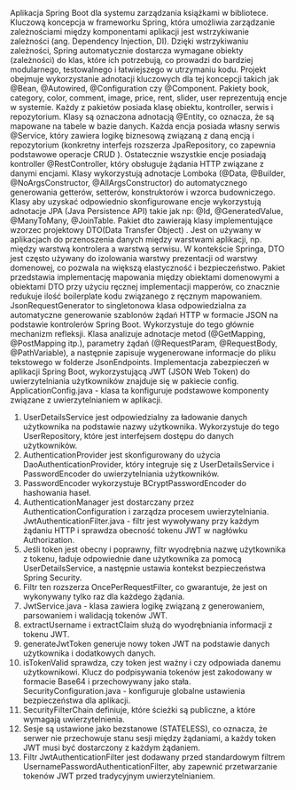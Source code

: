 Aplikacja Spring Boot dla systemu zarządzania książkami w bibliotece.
Kluczową koncepcja w frameworku Spring, która umożliwia zarządzanie zależnościami
między komponentami aplikacji jest wstrzykiwanie zależności (ang. Dependency Injection,
DI). Dzięki wstrzykiwaniu zależności, Spring automatycznie dostarcza wymagane obiekty
(zależności) do klas, które ich potrzebują, co prowadzi do bardziej modularnego,
testowalnego i łatwiejszego w utrzymaniu kodu. Projekt obejmuje wykorzystanie adnotacji
kluczowych dla tej koncepcji takich jak @Bean, @Autowired, @Configuration czy
@Component.
Pakiety book, category, color, comment, image, price, rent, slider, user reprezentują encje w
systemie. Każdy z pakietów posiada klasę obiektu, kontroller, serwis i repozytorium. Klasy
są oznaczona adnotacją @Entity, co oznacza, że są mapowane na tabele w bazie danych.
Każda encja posiada własny serwis @Service, który zawiera logikę biznesową związaną z
daną encją i repozytorium (konkretny interfejs rozszerza JpaRepository, co zapewnia
podstawowe operacje CRUD ). Ostatecznie wszystkie encje posiadają kontroller
@RestController, który obsługuje żądania HTTP związane z danymi encjami.
Klasy wykorzystują adnotacje Lomboka (@Data, @Builder, @NoArgsConstructor,
@AllArgsConstructor) do automatycznego generowania getterów, setterów, konstruktorów i
wzorca budowniczego.
Klasy aby uzyskać odpowiednio skonfigurowane encje wykorzystują adnotacje JPA (Java
Persistence API) takie jak np: @Id, @GeneratedValue, @ManyToMany, @JoinTable.
Pakiet dto zawierają klasy implementujące wzorzec projektowy DTO(Data Transfer Object) .
Jest on używany w aplikacjach do przenoszenia danych między warstwami aplikacji, np.
między warstwą kontrolera a warstwą serwisu. W kontekście Springa, DTO jest często
używany do izolowania warstwy prezentacji od warstwy domenowej, co pozwala na większą
elastyczność i bezpieczeństwo.
Pakiet przedstawia implementację mapowania między obiektami domenowymi a obiektami
DTO przy użyciu ręcznej implementacji mapperów, co znacznie redukuje ilość boilerplate
kodu związanego z ręcznym mapowaniem.
JsonRequestGenerator to singletonowa klasa odpowiedzialna za automatyczne
generowanie szablonów żądań HTTP w formacie JSON na podstawie kontrolerów Spring
Boot. Wykorzystuje do tego głównie mechanizm refleksji. Klasa analizuje adnotacje metod
(@GetMapping, @PostMapping itp.), parametry żądań (@RequestParam, @RequestBody,
@PathVariable), a następnie zapisuje wygenerowane informacje do pliku tekstowego w
folderze JsonEndpoints.
Implementacja zabezpieczeń w aplikacji Spring Boot, wykorzystującą JWT (JSON Web
Token) do uwierzytelniania użytkowników znajduje się w pakiecie config.
ApplicationConfig.java - klasa ta konfiguruje podstawowe komponenty związane z
uwierzytelnianiem w aplikacji.
1. UserDetailsService jest odpowiedzialny za ładowanie danych użytkownika na
podstawie nazwy użytkownika. Wykorzystuje do tego UserRepository, które jest
interfejsem dostępu do danych użytkowników.
2. AuthenticationProvider jest skonfigurowany do użycia DaoAuthenticationProvider,
który integruje się z UserDetailsService i PasswordEncoder do uwierzytelniania
użytkowników.
3. PasswordEncoder wykorzystuje BCryptPasswordEncoder do hashowania haseł.
4. AuthenticationManager jest dostarczany przez AuthenticationConfiguration i
zarządza procesem uwierzytelniania.
JwtAuthenticationFilter.java - filtr jest wywoływany przy każdym żądaniu HTTP i sprawdza
obecność tokenu JWT w nagłówku Authorization.
1. Jeśli token jest obecny i poprawny, filtr wyodrębnia nazwę użytkownika z tokenu,
ładuje odpowiednie dane użytkownika za pomocą UserDetailsService, a następnie
ustawia kontekst bezpieczeństwa Spring Security.
2. Filtr ten rozszerza OncePerRequestFilter, co gwarantuje, że jest on wykonywany
tylko raz dla każdego żądania.
3. JwtService.java - klasa zawiera logikę związaną z generowaniem, parsowaniem i
walidacją tokenów JWT.
4. extractUsername i extractClaim służą do wyodrębniania informacji z tokenu JWT.
5. generateJwtToken generuje nowy token JWT na podstawie danych użytkownika i
dodatkowych danych.
6. isTokenValid sprawdza, czy token jest ważny i czy odpowiada danemu
użytkownikowi. Klucz do podpisywania tokenów jest zakodowany w formacie Base64
i przechowywany jako stała.
SecurityConfiguration.java - konfiguruje globalne ustawienia bezpieczeństwa dla aplikacji.
1. SecurityFilterChain definiuje, które ścieżki są publiczne, a które wymagają
uwierzytelnienia.
2. Sesje są ustawione jako bezstanowe (STATELESS), co oznacza, że serwer nie
przechowuje stanu sesji między żądaniami, a każdy token JWT musi być
dostarczony z każdym żądaniem.
3. Filtr JwtAuthenticationFilter jest dodawany przed standardowym filtrem
UsernamePasswordAuthenticationFilter, aby zapewnić przetwarzanie tokenów JWT
przed tradycyjnym uwierzytelnianiem.
